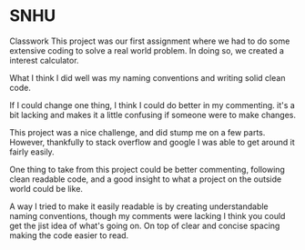 # SNHU
Classwork
This project was our first assignment where we had to do some extensive coding to solve a real world problem. In doing so, we created a interest calculator.

What I think I did well was my naming conventions and writing solid clean code.

If I could change one thing, I think I could do better in my commenting. it's a bit lacking and makes it a little confusing if someone were to make changes.

This project was a nice challenge, and did stump me on a few parts. However, thankfully to stack overflow and google I was able to get around it fairly easily.

One thing to take from this project could be better commenting, following clean readable code, and a good insight to what a project on the outside world could be like.

A way I tried to make it easily readable is by creating understandable naming conventions, though my comments were lacking I think you could get the jist idea of what's going on. On top of clear and concise spacing making the code easier to read.
